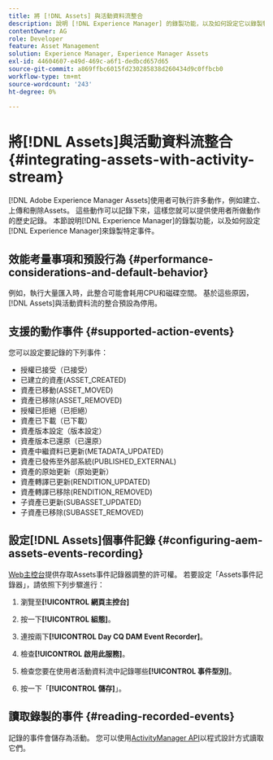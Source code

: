 ```yaml
---
title: 將 [!DNL Assets] 與活動資料流整合
description: 說明 [!DNL Experience Manager] 的錄製功能，以及如何設定它以錄製特定事件。
contentOwner: AG
role: Developer
feature: Asset Management
solution: Experience Manager, Experience Manager Assets
exl-id: 44604607-e49d-469c-a6f1-dedbcd657d65
source-git-commit: a869ffbc6015fd230285838d260434d9c0ffbcb0
workflow-type: tm+mt
source-wordcount: '243'
ht-degree: 0%

---
```


# 將[!DNL Assets]與活動資料流整合 {#integrating-assets-with-activity-stream}

[!DNL Adobe Experience Manager Assets]使用者可執行許多動作，例如建立、上傳和刪除Assets。 這些動作可以記錄下來，這樣您就可以提供使用者所做動作的歷史記錄。 本節說明[!DNL Experience Manager]的錄製功能，以及如何設定[!DNL Experience Manager]來錄製特定事件。

## 效能考量事項和預設行為 {#performance-considerations-and-default-behavior}

例如，執行大量匯入時，此整合可能會耗用CPU和磁碟空間。 基於這些原因，[!DNL Assets]與活動資料流的整合預設為停用。

## 支援的動作事件 {#supported-action-events}

您可以設定要記錄的下列事件：

* 授權已接受（已接受）
* 已建立的資產(ASSET_CREATED)
* 資產已移動(ASSET_MOVED)
* 資產已移除(ASSET_REMOVED)
* 授權已拒絕（已拒絕）
* 資產已下載（已下載）
* 資產版本設定（版本設定）
* 資產版本已還原（已還原）
* 資產中繼資料已更新(METADATA_UPDATED)
* 資產已發佈至外部系統(PUBLISHED_EXTERNAL)
* 資產的原始更新（原始更新）
* 資產轉譯已更新(RENDITION_UPDATED)
* 資產轉譯已移除(RENDITION_REMOVED)
* 子資產已更新(SUBASSET_UPDATED)
* 子資產已移除(SUBASSET_REMOVED)

## 設定[!DNL Assets]個事件記錄 {#configuring-aem-assets-events-recording}

[Web主控台](/help/sites-deploying/configuring-osgi.md)提供存取Assets事件記錄器調整的許可權。 若要設定「Assets事件記錄器」，請依照下列步驟進行：

1. 瀏覽至&#x200B;**[!UICONTROL 網頁主控台]**

1. 按一下&#x200B;**[!UICONTROL 組態]**。

1. 連按兩下&#x200B;**[!UICONTROL Day CQ DAM Event Recorder]**。

1. 檢查&#x200B;**[!UICONTROL 啟用此服務]**。

1. 檢查您要在使用者活動資料流中記錄哪些&#x200B;**[!UICONTROL 事件型別]**。

1. 按一下「**[!UICONTROL 儲存]**」。

## 讀取錄製的事件 {#reading-recorded-events}

記錄的事件會儲存為活動。 您可以使用[ActivityManager API](https://developer.adobe.com/experience-manager/reference-materials/6-5-lts/javadoc/com/adobe/granite/activitystreams/ActivityManager.html)以程式設計方式讀取它們。
